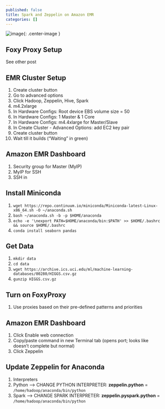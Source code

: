 ```yaml
---
published: false
title: Spark and Zeppelin on Amazon EMR
categories: []
---
```


![image](/assets/images/name.jpeg?raw=true){: .center-image }

## Foxy Proxy Setup
See other post

## EMR Cluster Setup
1. Create cluster button
2. Go to advanced options
3. Click Hadoop, Zeppelin, Hive, Spark
4. m4.2xlarge
5. In Hardware Configs: Root device EBS volume size = 50 
6. In Hardware Configs: 1 Master & 1 Core
7. In Hardware Configs: m4.4xlarge for Master/Slave
8. In Create Cluster - Advanced Options: add EC2 key pair
9. Create cluster button
10. Wait till it builds (“Waiting” in green)

## Amazon EMR Dashboard
1. Security group for Master (MyIP)
2. MyIP for SSH
3. SSH in

## Install Miniconda
1. `wget https://repo.continuum.io/miniconda/Miniconda-latest-Linux-x86_64.sh -O ~/anaconda.sh`
2. `bash ~/anaconda.sh -b -p $HOME/anaconda`
3. `echo -e '\nexport PATH=$HOME/anaconda/bin:$PATH' >> $HOME/.bashrc && source $HOME/.bashrc`
4. `conda install seaborn pandas`

## Get Data
1. `mkdir data`
2. `cd data`
3. `wget https://archive.ics.uci.edu/ml/machine-learning-databases/00280/HIGGS.csv.gz`
4. `gunzip HIGGS.csv.gz`

## Turn on FoxyProxy 	
1. Use proxies based on their pre-defined patterns and priorities

## Amazon EMR Dashboard
1. Click Enable web connection
2. Copy/paste command in new Terminal tab (opens port; looks like doesn’t complete but normal)
3. Click Zeppelin

## Update Zeppelin for Anaconda
1. Interpreters
2. Python --> CHANGE PYTHON INTERPRETER: **zeppelin.python** = `/home/hadoop/anaconda/bin/python`
3. Spark --> CHANGE SPARK INTERPRETER: **zeppelin.pyspark.python** = `/home/hadoop/anaconda/bin/python`
